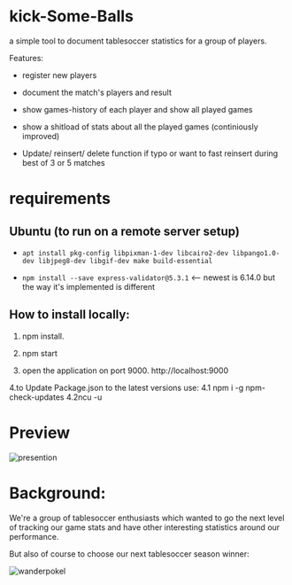 # kick-Some-Balls

a simple tool to document tablesoccer statistics for a group of players. 

Features:

- register new players

- document the match's players and result 

- show games-history of each player and show all played games

- show a shitload of stats about all the played games (continiously improved)

- Update/ reinsert/ delete function if typo or want to fast reinsert during best of 3 or 5 matches


# requirements

## Ubuntu (to run on a remote server setup)

- `apt install pkg-config libpixman-1-dev libcairo2-dev libpango1.0-dev libjpeg8-dev libgif-dev make build-essential`

- `npm install --save express-validator@5.3.1` <-- newest is 6.14.0 but the way it's implemented is different

## How to install locally:

1. npm install. 

2. npm start

3. open the application on port 9000. http://localhost:9000

4.to Update Package.json to the latest versions use:
4.1 npm i -g npm-check-updates
4.2ncu -u

# Preview

![presention](https://user-images.githubusercontent.com/24300473/174416892-355f1196-0370-4042-84d8-39cfa06c6fcb.gif)

# Background: 

We're a group of tablesoccer enthusiasts which wanted to go the next level of tracking our game stats and have other interesting statistics  around our performance.

But also of course to choose our next tablesoccer season winner:

![wanderpokel](https://user-images.githubusercontent.com/24300473/174417300-bdd4a068-364b-4ccb-b7af-331fd520a591.jpg)

